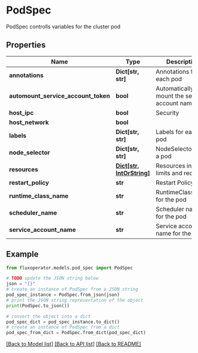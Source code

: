 # PodSpec

PodSpec controlls variables for the cluster pod

## Properties

Name | Type | Description | Notes
------------ | ------------- | ------------- | -------------
**annotations** | **Dict[str, str]** | Annotations for each pod | [optional] 
**automount_service_account_token** | **bool** | Automatically mount the service account name | [optional] 
**host_ipc** | **bool** | Security | [optional] 
**host_network** | **bool** |  | [optional] 
**labels** | **Dict[str, str]** | Labels for each pod | [optional] 
**node_selector** | **Dict[str, str]** | NodeSelectors for a pod | [optional] 
**resources** | [**Dict[str, IntOrString]**](IntOrString.md) | Resources include limits and requests | [optional] 
**restart_policy** | **str** | Restart Policy | [optional] 
**runtime_class_name** | **str** | RuntimeClassName for the pod | [optional] 
**scheduler_name** | **str** | Scheduler name for the pod | [optional] 
**service_account_name** | **str** | Service account name for the pod | [optional] 

## Example

```python
from fluxoperator.models.pod_spec import PodSpec

# TODO update the JSON string below
json = "{}"
# create an instance of PodSpec from a JSON string
pod_spec_instance = PodSpec.from_json(json)
# print the JSON string representation of the object
print(PodSpec.to_json())

# convert the object into a dict
pod_spec_dict = pod_spec_instance.to_dict()
# create an instance of PodSpec from a dict
pod_spec_from_dict = PodSpec.from_dict(pod_spec_dict)
```
[[Back to Model list]](../README.md#documentation-for-models) [[Back to API list]](../README.md#documentation-for-api-endpoints) [[Back to README]](../README.md)



